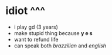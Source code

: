 # idiot ^^^  
- i play gd (3 years)
- make stupid thing because **y e s**
- want to refund life
- can speak both *brazzilian* and *english*
